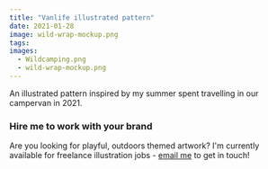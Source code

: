 ```yaml
---
title: "Vanlife illustrated pattern"
date: 2021-01-28
image: wild-wrap-mockup.png
tags:
images:
  - Wildcamping.png
  - wild-wrap-mockup.png
---
```


An illustrated pattern inspired by my summer spent travelling in our campervan in 2021.

### Hire me to work with your brand
Are you looking for playful, outdoors themed artwork? I'm currently available for freelance illustration jobs - [email me](mailto:vicky@vickyhughes.co.uk) to get in touch!